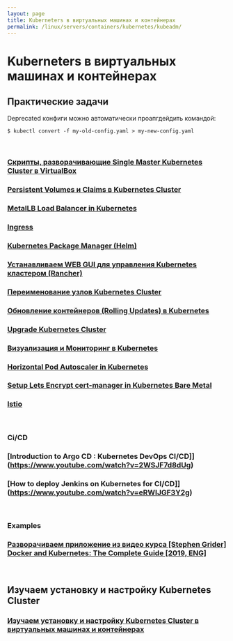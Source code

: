```yaml
---
layout: page
title: Kuberneters в виртуальных машинах и контейнерах
permalink: /linux/servers/containers/kubernetes/kubeadm/
---
```


# Kuberneters в виртуальных машинах и контейнерах

## Практические задачи

Deprecated конфиги можно автоматически проапгдейдить командой:

    $ kubectl convert -f my-old-config.yaml > my-new-config.yaml

<br/>

### [Скрипты, разворачивающие Single Master Kubernetes Cluster в VirtualBox](/linux/servers/containers/kubernetes/kubeadm/prepared-cluster/)

### [Persistent Volumes и Claims в Kubernetes Cluster](/linux/servers/containers/kubernetes/kubeadm/persistence/)

### [MetalLB Load Balancer in Kubernetes](/linux/servers/containers/kubernetes/kubeadm/metal-load-balancer/)

### [Ingress](/linux/servers/containers/kubernetes/kubeadm/ingress/)

### [Kubernetes Package Manager (Helm)](/linux/servers/containers/kubernetes/kubeadm/heml/)

### [Устанавливаем WEB GUI для управления Kubernetes кластером (Rancher)](/linux/servers/containers/kubernetes/kubeadm/gui/rancher/)

### [Переименование узлов Kubernetes Cluster](/linux/servers/containers/kubernetes/kubeadm/renaming-kubernetes-nodes/)

### [Обновление контейнеров (Rolling Updates) в Kubernetes](/linux/servers/containers/kubernetes/kubeadm/rolling-updates/)

### [Upgrade Kubernetes Cluster](/linux/servers/containers/kubernetes/kubeadm/upgrade-kubernetes-cluster/)

### [Визуализация и Мониторинг в Kubernetes](/linux/servers/containers/kubernetes/kubeadm/monitoring/)

### [Horizontal Pod Autoscaler in Kubernetes](/linux/servers/containers/kubernetes/kubeadm/horizontal-pod-autoscaler/)

### [Setup Lets Encrypt cert-manager in Kubernetes Bare Metal](/linux/servers/containers/kubernetes/kubeadm/lets-encrypt/)

### [Istio](/linux/servers/containers/kubernetes/kubeadm/istio/)

<br/>

### Ci/CD

### [Introduction to Argo CD : Kubernetes DevOps CI/CD]](https://www.youtube.com/watch?v=2WSJF7d8dUg)

### [How to deploy Jenkins on Kubernetes for CI/CD]](https://www.youtube.com/watch?v=eRWIJGF3Y2g)

<br/>

### Examples

### [Разворачиваем приложение из видео курса [Stephen Grider] Docker and Kubernetes: The Complete Guide [2019, ENG]](/linux/servers/containers/kubernetes/kubeadm/grider-multi-pod-app/)

<br/>

## Изучаем установку и настройку Kubernetes Cluster

### [Изучаем установку и настройку Kubernetes Cluster в виртуальных машинах и контейнерах](/linux/servers/containers/kubernetes/kubeadm/install/)

